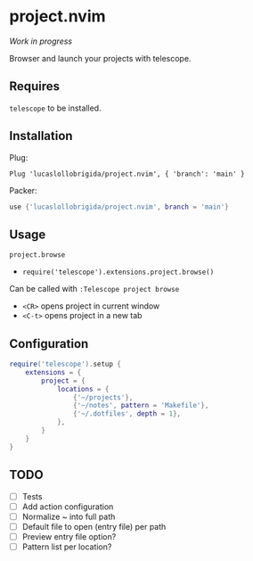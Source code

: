 # project.nvim

*Work in progress*

Browser and launch your projects with telescope.

## Requires

`telescope` to be installed.

## Installation

Plug:
```vim
Plug 'lucaslollobrigida/project.nvim', { 'branch': 'main' }
```

Packer:
```lua
use {'lucaslollobrigida/project.nvim', branch = 'main'}
```

## Usage

`project.browse`
- `require('telescope').extensions.project.browse()`

Can be called with `:Telescope project browse`

- `<CR>` opens project in current window
- `<C-t>` opens project in a new tab

## Configuration

```lua
require('telescope').setup {
    extensions = {
        project = {
            locations = {
                {'~/projects'},
                {'~/notes', pattern = 'Makefile'},
                {'~/.dotfiles', depth = 1},
            },
        }
    }
}
```

## TODO

- [ ] Tests
- [ ] Add action configuration
- [ ] Normalize ~ into full path
- [ ] Default file to open (entry file) per path
- [ ] Preview entry file option?
- [ ] Pattern list per location?
